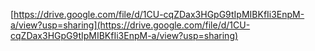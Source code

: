 [https://drive.google.com/file/d/1CU-cqZDax3HGpG9tIpMIBKfIi3EnpM-a/view?usp=sharing](https://drive.google.com/file/d/1CU-cqZDax3HGpG9tIpMIBKfIi3EnpM-a/view?usp=sharing)